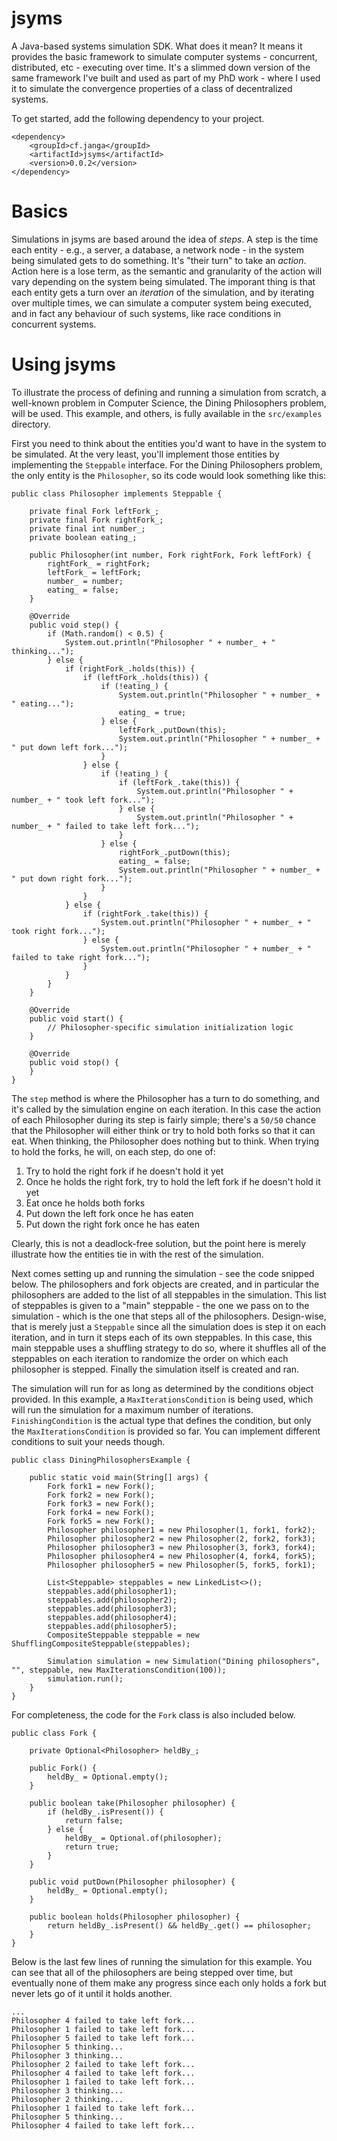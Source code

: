 # jsyms

A Java-based systems simulation SDK. What does it mean? It means it provides the basic framework to simulate computer systems - concurrent, distributed, etc - executing over time. It's a slimmed down version of the same framework I've built and used as part of my PhD work - where I used it to simulate the convergence properties of a class of decentralized systems.

To get started, add the following dependency to your project.

```
<dependency>
	<groupId>cf.janga</groupId>
	<artifactId>jsyms</artifactId>
	<version>0.0.2</version>
</dependency>
```

# Basics

Simulations in jsyms are based around the idea of _steps_. A step is the time each entity - e.g., a server, a database, a network node - in the system being simulated gets to do something. It's "their turn" to take an _action_. Action here is a lose term, as the semantic and granularity of the action will vary depending on the system being simulated. The imporant thing is that each entity gets a turn over an _iteration_ of the simulation, and by iterating over multiple times, we can simulate a computer system being executed, and in fact any behaviour of such systems, like race conditions in concurrent systems.

# Using jsyms

To illustrate the process of defining and running a simulation from scratch, a well-known problem in Computer Science, the Dining Philosophers problem, will be used. This example, and others, is fully available in the `src/examples` directory.

First you need to think about the entities you'd want to have in the system to be simulated. At the very least, you'll implement those entities by implementing the `Steppable` interface. For the Dining Philosophers problem, the only entity is the `Philosopher`, so its code would look something like this:

```
public class Philosopher implements Steppable {

    private final Fork leftFork_;
    private final Fork rightFork_;
    private final int number_;
    private boolean eating_;

    public Philosopher(int number, Fork rightFork, Fork leftFork) {
        rightFork_ = rightFork;
        leftFork_ = leftFork;
        number_ = number;
        eating_ = false;
    }

    @Override
    public void step() {
        if (Math.random() < 0.5) {
            System.out.println("Philosopher " + number_ + " thinking...");
        } else {
            if (rightFork_.holds(this)) {
                if (leftFork_.holds(this)) {
                    if (!eating_) {
                        System.out.println("Philosopher " + number_ + " eating...");
                        eating_ = true;
                    } else {
                        leftFork_.putDown(this);
                        System.out.println("Philosopher " + number_ + " put down left fork...");
                    }
                } else {
                    if (!eating_) {
                        if (leftFork_.take(this)) {
                            System.out.println("Philosopher " + number_ + " took left fork...");
                        } else {
                            System.out.println("Philosopher " + number_ + " failed to take left fork...");
                        }
                    } else {
                        rightFork_.putDown(this);
                        eating_ = false;
                        System.out.println("Philosopher " + number_ + " put down right fork...");
                    }
                }
            } else {
                if (rightFork_.take(this)) {
                    System.out.println("Philosopher " + number_ + " took right fork...");
                } else {
                    System.out.println("Philosopher " + number_ + " failed to take right fork...");
                }
            }
        }
    }

    @Override
    public void start() {
    	// Philosopher-specific simulation initialization logic
    }

    @Override
    public void stop() {
    }
}
```

The `step` method is where the Philosopher has a turn to do something, and it's called by the simulation engine on each iteration. In this case the action of each Philosopher during its step is fairly simple; there's a `50/50` chance that the Philosopher will either think or try to hold both forks so that it can eat. When thinking, the Philosopher does nothing but to think. When trying to hold the forks, he will, on each step, do one of:

1. Try to hold the right fork if he doesn't hold it yet
2. Once he holds the right fork, try to hold the left fork if he doesn't hold it yet
3. Eat once he holds both forks
4. Put down the left fork once he has eaten
5. Put down the right fork once he has eaten

Clearly, this is not a deadlock-free solution, but the point here is merely illustrate how the entities tie in with the rest of the simulation.

Next comes setting up and running the simulation - see the code snipped below. The philosophers and fork objects are created, and in particular the philosophers are added to the list of all steppables in the simulation. This list of steppables is given to a "main" steppable - the one we pass on to the simulation - which is the one that steps all of the philosophers. Design-wise, that is merely just a `Steppable` since all the simulation does is step it on each iteration, and in turn it steps each of its own steppables. In this case, this main steppable uses a shuffling strategy to do so, where it shuffles all of the steppables on each iteration to randomize the order on which each philosopher is stepped. Finally the simulation itself is created and ran.

The simulation will run for as long as determined by the conditions object provided. In this example, a `MaxIterationsCondition` is being used, which will run the simulation for a maximum number of iterations. `FinishingCondition` is the actual type that defines the condition, but only the `MaxIterationsCondition` is provided so far. You can implement different conditions to suit your needs though.

```
public class DiningPhilosophersExample {

    public static void main(String[] args) {
        Fork fork1 = new Fork();
        Fork fork2 = new Fork();
        Fork fork3 = new Fork();
        Fork fork4 = new Fork();
        Fork fork5 = new Fork();
        Philosopher philosopher1 = new Philosopher(1, fork1, fork2);
        Philosopher philosopher2 = new Philosopher(2, fork2, fork3);
        Philosopher philosopher3 = new Philosopher(3, fork3, fork4);
        Philosopher philosopher4 = new Philosopher(4, fork4, fork5);
        Philosopher philosopher5 = new Philosopher(5, fork5, fork1);

        List<Steppable> steppables = new LinkedList<>();
        steppables.add(philosopher1);
        steppables.add(philosopher2);
        steppables.add(philosopher3);
        steppables.add(philosopher4);
        steppables.add(philosopher5);
        CompositeSteppable steppable = new ShufflingCompositeSteppable(steppables);

        Simulation simulation = new Simulation("Dining philosophers", "", steppable, new MaxIterationsCondition(100));
        simulation.run();
    }
}
```

For completeness, the code for the `Fork` class is also included below.

```
public class Fork {

    private Optional<Philosopher> heldBy_;

    public Fork() {
        heldBy_ = Optional.empty();
    }

    public boolean take(Philosopher philosopher) {
        if (heldBy_.isPresent()) {
            return false;
        } else {
            heldBy_ = Optional.of(philosopher);
            return true;
        }
    }

    public void putDown(Philosopher philosopher) {
        heldBy_ = Optional.empty();
    }

    public boolean holds(Philosopher philosopher) {
        return heldBy_.isPresent() && heldBy_.get() == philosopher;
    }
}
```

Below is the last few lines of running the simulation for this example. You can see that all of the philosophers are being stepped over time, but eventually none of them make any progress since each only holds a fork but never lets go of it until it holds another.

```
...
Philosopher 4 failed to take left fork...
Philosopher 1 failed to take left fork...
Philosopher 5 failed to take left fork...
Philosopher 5 thinking...
Philosopher 3 thinking...
Philosopher 2 failed to take left fork...
Philosopher 4 failed to take left fork...
Philosopher 1 failed to take left fork...
Philosopher 3 thinking...
Philosopher 2 thinking...
Philosopher 1 failed to take left fork...
Philosopher 5 thinking...
Philosopher 4 failed to take left fork...
```